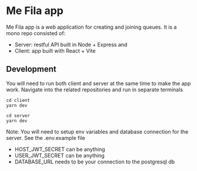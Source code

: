 # Me Fila app

Me Fila app is a web application for creating and joining queues. It is a mono repo consisted of:

- Server: restful API built in Node + Express and
- Client: app built with React + Vite

## Development

You will need to run both client and server at the same time to make the app work. Navigate into the related repositories and run in separate terminals

```
cd client
yarn dev
```

```
cd server
yarn dev
```

Note: You will need to setup env variables and database connection for the server. See the .env.example file

- HOST_JWT_SECRET can be anything
- USER_JWT_SECRET can be anything
- DATABASE_URL needs to be your connection to the postgresql db
